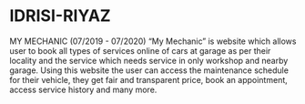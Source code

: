 # IDRISI-RIYAZ

MY MECHANIC (07/2019 - 07/2020)
“My Mechanic” is website which allows user to book all types of services online of cars at garage as per their locality and the service which needs service in only workshop and nearby garage. Using this website the user can access the maintenance schedule for their vehicle, they get fair and transparent price, book an appointment, access service history and many more.

